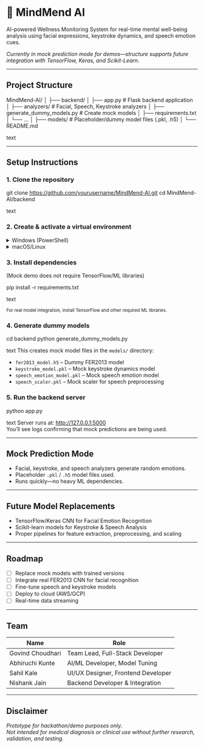 # 🧠 MindMend AI

AI-powered Wellness Monitoring System for real-time mental well-being analysis using facial expressions, keystroke dynamics, and speech emotion cues.

*Currently in mock prediction mode for demos—structure supports future integration with TensorFlow, Keras, and Scikit-Learn.*

---

## Project Structure

MindMend-AI/
│
├── backend/
│ ├── app.py # Flask backend application
│ ├── analyzers/ # Facial, Speech, Keystroke analyzers
│ ├── generate_dummy_models.py # Create mock models
│ ├── requirements.txt
│ └── ...
│
├── models/ # Placeholder/dummy model files (.pkl, .h5)
│
└── README.md

text

---

## Setup Instructions

### 1. Clone the repository

git clone https://github.com/yourusername/MindMend-AI.git
cd MindMend-AI/backend

text

### 2. Create & activate a virtual environment

<details>
<summary>Windows (PowerShell)</summary>

python -m venv venv
.\venv\Scripts\activate

text
</details>

<details>
<summary>macOS/Linux</summary>

python3 -m venv venv
source venv/bin/activate

text
</details>

### 3. Install dependencies

(Mock demo does not require TensorFlow/ML libraries)

pip install -r requirements.txt

text

<sub>For real model integration, install TensorFlow and other required ML libraries.</sub>

### 4. Generate dummy models

cd backend
python generate_dummy_models.py

text
This creates mock model files in the `models/` directory:
- `fer2013_model.h5` – Dummy FER2013 model
- `keystroke_model.pkl` – Mock keystroke dynamics model
- `speech_emotion_model.pkl` – Mock speech emotion model
- `speech_scaler.pkl` – Mock scaler for speech preprocessing

### 5. Run the backend server

python app.py

text
Server runs at: http://127.0.0.1:5000  
You’ll see logs confirming that mock predictions are being used.

---

## Mock Prediction Mode

- Facial, keystroke, and speech analyzers generate random emotions.
- Placeholder `.pkl` / `.h5` model files used.
- Runs quickly—no heavy ML dependencies.

---

## Future Model Replacements

- TensorFlow/Keras CNN for Facial Emotion Recognition
- Scikit-learn models for Keystroke & Speech Analysis
- Proper pipelines for feature extraction, preprocessing, and scaling

---

## Roadmap

- [ ] Replace mock models with trained versions
- [ ] Integrate real FER2013 CNN for facial recognition
- [ ] Fine-tune speech and keystroke models
- [ ] Deploy to cloud (AWS/GCP)
- [ ] Real-time data streaming

---

## Team

| Name              | Role                                 |
|-------------------|--------------------------------------|
| Govind Choudhari  | Team Lead, Full-Stack Developer      |
| Abhiruchi Kunte   | AI/ML Developer, Model Tuning        |
| Sahil Kale        | UI/UX Designer, Frontend Developer   |
| Nishank Jain      | Backend Developer & Integration      |

---

## Disclaimer

*Prototype for hackathon/demo purposes only.  
Not intended for medical diagnosis or clinical use without further research, validation, and testing.*
